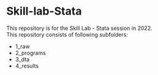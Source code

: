 # Skill-lab-Stata
This repository is for the Skill Lab - Stata session in 2022. <br />
This repository consists of following subfolders: <br />
  - 1_raw <br />
  - 2_programs <br />
  - 3_dta <br />  
  - 4_results <br />  
